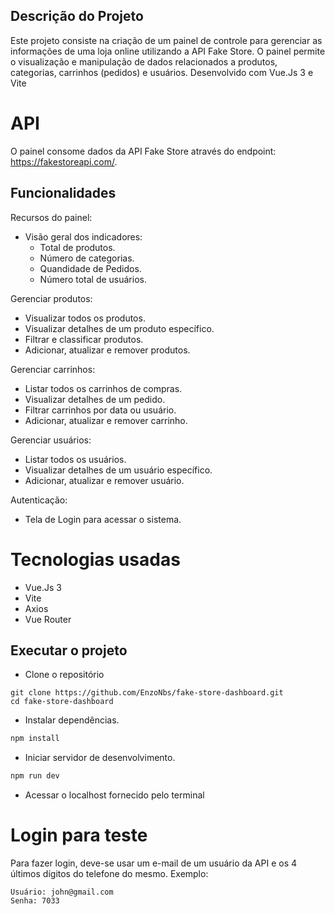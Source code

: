 ## Descrição do Projeto

Este projeto consiste na criação de um painel de controle para gerenciar as informações de uma loja online utilizando a API Fake Store. O painel permite o visualização e manipulação de dados relacionados a produtos, categorias, carrinhos (pedidos) e usuários. Desenvolvido com Vue.Js 3 e Vite

# API

O painel consome dados da API Fake Store através do endpoint: https://fakestoreapi.com/.

## Funcionalidades

Recursos do painel:
  - Visão geral dos indicadores:
    - Total de produtos.
    - Número de categorias.
    - Quandidade de Pedidos.
    - Número total de usuários.

Gerenciar produtos:
  - Visualizar todos os produtos.
  - Visualizar detalhes de um produto específico.
  - Filtrar e classificar produtos.
  - Adicionar, atualizar e remover produtos.

Gerenciar carrinhos:
  - Listar todos os carrinhos de compras.
  - Visualizar detalhes de um pedido.
  - Filtrar carrinhos por data ou usuário.
  - Adicionar, atualizar e remover carrinho.

Gerenciar usuários:
  - Listar todos os usuários.
  - Visualizar detalhes de um usuário específico.
  - Adicionar, atualizar e remover usuário.

Autenticação:
  - Tela de Login para acessar o sistema.

# Tecnologias usadas
  - Vue.Js 3
  - Vite
  - Axios
  - Vue Router
    
## Executar o projeto

- Clone o repositório
```
git clone https://github.com/EnzoNbs/fake-store-dashboard.git
cd fake-store-dashboard
```
- Instalar dependências.
```sh
npm install
```
- Iniciar servidor de desenvolvimento.
```sh
npm run dev
```
- Acessar o localhost fornecido pelo terminal

# Login para teste
Para fazer login, deve-se usar um e-mail de um usuário da API e os 4 últimos dígitos do telefone do mesmo. Exemplo:
```
Usuário: john@gmail.com
Senha: 7033
``` 
